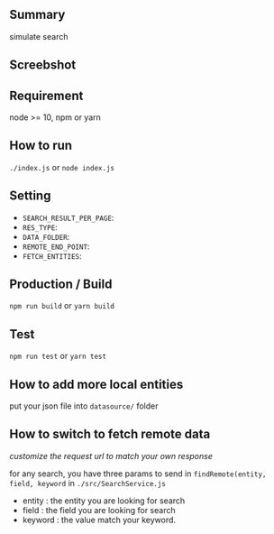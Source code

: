 ## Summary
simulate search

## Screebshot

## Requirement

node >= 10,
npm or yarn

## How to run
`./index.js` or `node index.js`

## Setting

- `SEARCH_RESULT_PER_PAGE`:
- `RES_TYPE`:
- `DATA_FOLDER`:
- `REMOTE_END_POINT`:
- `FETCH_ENTITIES`:

## Production / Build

`npm run build` or `yarn build`

## Test

`npm run test` or `yarn test`

## How to add more local entities

put your json file into `datasource/` folder

## How to switch to fetch remote data

*customize the request url to match your own response*

for any search, you have three params to send in `findRemote(entity, field, keyword` in `./src/SearchService.js`

- entity : the entity you are looking for search
- field : the field you are looking for search
- keyword : the value match your keyword.
